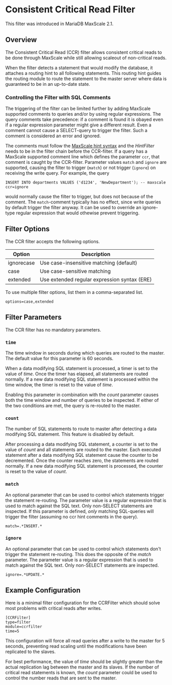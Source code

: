 # Consistent Critical Read Filter

This filter was introduced in MariaDB MaxScale 2.1.

## Overview

The Consistent Critical Read (CCR) filter allows consistent critical reads to be
done through MaxScale while still allowing scaleout of non-critical reads.

When the filter detects a statement that would modify the database, it attaches
a routing hint to all following statements. This routing hint guides the routing
module to route the statement to the master server where data is guaranteed to
be in an up-to-date state.

### Controlling the Filter with SQL Comments

The triggering of the filter can be limited further by adding MaxScale supported
comments to queries and/or by using regular expressions. The query comments take
precedence: if a comment is found it is obayed even if a regular expression
parameter might give a different result. Even a comment cannot cause a
SELECT-query to trigger the filter. Such a comment is considered an error and
ignored.

The comments must follow the [MaxScale hint syntax](../Reference/Hint-Syntax.md)
and the *HintFilter* needs to be in the filter chain before the CCR-filter. If a
query has a MaxScale supported comment line which defines the parameter `ccr`,
that comment is caught by the  CCR-filter. Parameter values `match` and `ignore`
are supported, causing the filter to trigger (`match`) or not trigger (`ignore`)
on receiving the write query. For example, the query
```
INSERT INTO departments VALUES ('d1234', 'NewDepartment'); -- maxscale ccr=ignore
```
would normally cause the filter to trigger, but does not because of the
comment. The `match`-comment typically has no effect, since write queries by
default trigger the filter anyway. It can be used to override an ignore-type
regular expression that would othewise prevent triggering.

## Filter Options

The CCR filter accepts the following options.

|Option     |Description                                 |
|-----------|--------------------------------------------|
|ignorecase |Use case-insensitive matching (default)     |
|case       |Use case-sensitive matching                 |
|extended   |Use extended regular expression syntax (ERE)|

To use multiple filter options, list them in a comma-separated list.

```
options=case,extended
```

## Filter Parameters

The CCR filter has no mandatory parameters.

### `time`

The time window in seconds during which queries are routed to the master. The
default value for this parameter is 60 seconds.

When a data modifying SQL statement is processed, a timer is set to the value of
_time_. Once the timer has elapsed, all statements are routed normally. If a new
data modifying SQL statement is processed within the time window, the timer is
reset to the value of _time_.

Enabling this parameter in combination with the _count_ parameter causes both
the time window and number of queries to be inspected. If either of the two
conditions are met, the query is re-routed to the master.

### `count`

The number of SQL statements to route to master after detecting a data modifying
SQL statement. This feature is disabled by default.

After processing a data modifying SQL statement, a counter is set to the value
of _count_ and all statements are routed to the master. Each executed statement
after a data modifying SQL statement cause the counter to be decremented. Once
the counter reaches zero, the statements are routed normally. If a new data
modifying SQL statement is processed, the counter is reset to the value of
_count_.

### `match`

An optional parameter that can be used to control which statements trigger the
statement re-routing. The parameter value is a regular expression that is used
to match against the SQL text. Only non-SELECT statements are inspected. If this
parameter is defined, *only* matching SQL-queries will trigger the filter
(assuming no ccr hint comments in the query).

```
match=.*INSERT.*
```

### `ignore`

An optional parameter that can be used to control which statements don't trigger
the statement re-routing. This does the opposite of the _match_ parameter. The
parameter value is a regular expression that is used to match against the SQL
text. Only non-SELECT statements are inspected.

```
ignore=.*UPDATE.*
```

## Example Configuration

Here is a minimal filter configuration for the CCRFilter which should solve most
problems with critical reads after writes.

```
[CCRFilter]
type=filter
module=ccrfilter
time=5
```

This configuration will force all read queries after a write to the master for 5
seconds, preventing read scaling until the modifications have been replicated to
the slaves.

For best performance, the value of _time_ should be slightly greater than the
actual replication lag between the master and its slaves. If the number of
critical read statements is known, the _count_ parameter could be used to
control the number reads that are sent to the master.
